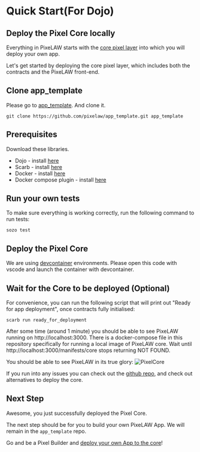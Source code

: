 # Quick Start(For Dojo)

## Deploy the Pixel Core locally
Everything in PixeLAW starts with the [core pixel layer](https://github.com/pixelaw/core) into which you will deploy your own app.

Let's get started by deploying the core pixel layer, which includes both the contracts and the PixeLAW front-end.

## Clone app_template

Please go to [app_template](https://github.com/pixelaw/app_template). And clone it.

```console
git clone https://github.com/pixelaw/app_template.git app_template
```

## Prerequisites

Download these libraries.

-   Dojo - install [here](https://book.dojoengine.org/getting-started/quick-start.html)
-   Scarb - install [here](https://docs.swmansion.com/scarb/download)
-   Docker - install [here](https://docs.docker.com/engine/install/)
-   Docker compose plugin - install [here](https://docs.docker.com/compose/install/)

## Run your own tests

To make sure everything is working correctly, run the following command to run tests:
```console
sozo test
```

## Deploy the Pixel Core

We are using [devcontainer](https://marketplace.visualstudio.com/items?itemName=ms-vscode-remote.remote-containers) environments. Please open this code with vscode and launch the container with devcontainer.

## Wait for the Core to be deployed (Optional)

For convenience, you can run the following script that will print out "Ready for app deployment", once contracts fully initialised:
```console
scarb run ready_for_deployment
```

After some time (around 1 minute) you should be able to see PixeLAW running on http://localhost:3000. There is a docker-compose file in this repository specifically for running a local image of PixeLAW core. Wait until http://localhost:3000/manifests/core stops returning NOT FOUND.

You should be able to see PixeLAW in its true glory: ![PixelCore](../images/PixelCore.png)

If you run into any issues you can check out the [github repo](https://github.com/pixelaw/app_template/tree/main), and check out alternatives to deploy the core.

## Next Step

Awesome, you just successfully deployed the Pixel Core. 

The next step should be for you to build your own PixeLAW App. We will remain in the `app_template` repo.

Go and be a Pixel Builder and [deploy your own App to the core](../build-app/build-app.md)!